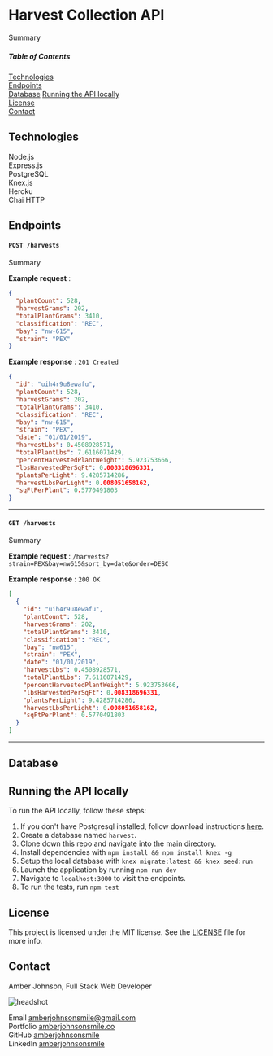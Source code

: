 # Harvest Collection API

Summary

##### Table of Contents

[Technologies](#technologies)  
[Endpoints](#endpoints)  
[Database](#database)
[Running the API locally](#running-the-api-locally)  
[License](#license)  
[Contact](#contact)

## Technologies

Node.js  
Express.js  
PostgreSQL  
Knex.js  
Heroku  
Chai HTTP

## Endpoints

#### `POST /harvests`

Summary

**Example request** :

```json
{
  "plantCount": 528,
  "harvestGrams": 202,
  "totalPlantGrams": 3410,
  "classification": "REC",
  "bay": "nw-615",
  "strain": "PEX"
}
```

**Example response** : `201 Created`

```json
{
  "id": "uih4r9u8ewafu",
  "plantCount": 528,
  "harvestGrams": 202,
  "totalPlantGrams": 3410,
  "classification": "REC",
  "bay": "nw-615",
  "strain": "PEX",
  "date": "01/01/2019",
  "harvestLbs": 0.4508928571,
  "totalPlantLbs": 7.6116071429,
  "percentHarvestedPlantWeight": 5.923753666,
  "lbsHarvestedPerSqFt": 0.008318696331,
  "plantsPerLight": 9.4285714286,
  "harvestLbsPerLight": 0.008051658162,
  "sqFtPerPlant": 0.5770491803
}
```

---

#### `GET /harvests`

Summary

**Example request** : `/harvests?strain=PEX&bay=nw615&sort_by=date&order=DESC`

**Example response** : `200 OK`

```json
[
  {
    "id": "uih4r9u8ewafu",
    "plantCount": 528,
    "harvestGrams": 202,
    "totalPlantGrams": 3410,
    "classification": "REC",
    "bay": "nw615",
    "strain": "PEX",
    "date": "01/01/2019",
    "harvestLbs": 0.4508928571,
    "totalPlantLbs": 7.6116071429,
    "percentHarvestedPlantWeight": 5.923753666,
    "lbsHarvestedPerSqFt": 0.008318696331,
    "plantsPerLight": 9.4285714286,
    "harvestLbsPerLight": 0.008051658162,
    "sqFtPerPlant": 0.5770491803
  }
]
```

---

## Database

## Running the API locally

To run the API locally, follow these steps:

1.  If you don't have Postgresql installed, follow download instructions [here](https://www.postgresql.org/download/).
1.  Create a database named `harvest`.
1.  Clone down this repo and navigate into the main directory.
1.  Install dependencies with `npm install && npm install knex -g`
1.  Setup the local database with `knex migrate:latest && knex seed:run`
1.  Launch the application by running `npm run dev`
1.  Navigate to `localhost:3000` to visit the endpoints.
1.  To run the tests, run `npm test`

## License

This project is licensed under the MIT license. See the [LICENSE](LICENSE) file for more info.

## Contact

Amber Johnson, Full Stack Web Developer

![headshot](https://user-images.githubusercontent.com/31632938/53816667-30666b80-3f21-11e9-81ff-6756194104a9.jpeg)

Email amberjohnsonsmile@gmail.com  
Portfolio [amberjohnsonsmile.co](https://amberjohnsonsmile.co)  
GitHub [amberjohnsonsmile](https://github.com/amberjohnsonsmile)  
LinkedIn [amberjohnsonsmile](https://linkedin.com/in/amberjohnsonsmile)
